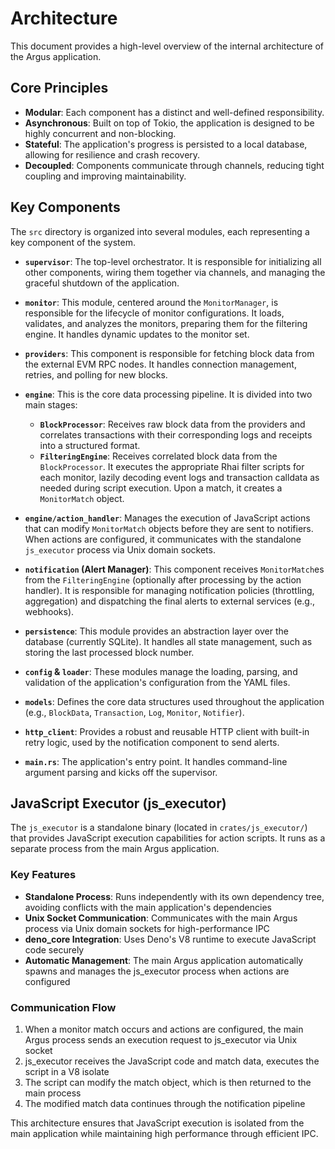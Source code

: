 # Architecture

This document provides a high-level overview of the internal architecture of the Argus application.

## Core Principles

-   **Modular**: Each component has a distinct and well-defined responsibility.
-   **Asynchronous**: Built on top of Tokio, the application is designed to be highly concurrent and non-blocking.
-   **Stateful**: The application's progress is persisted to a local database, allowing for resilience and crash recovery.
-   **Decoupled**: Components communicate through channels, reducing tight coupling and improving maintainability.

## Key Components

The `src` directory is organized into several modules, each representing a key component of the system.

-   **`supervisor`**: The top-level orchestrator. It is responsible for initializing all other components, wiring them together via channels, and managing the graceful shutdown of the application.

-   **`monitor`**: This module, centered around the `MonitorManager`, is responsible for the lifecycle of monitor configurations. It loads, validates, and analyzes the monitors, preparing them for the filtering engine. It handles dynamic updates to the monitor set.

-   **`providers`**: This component is responsible for fetching block data from the external EVM RPC nodes. It handles connection management, retries, and polling for new blocks.

-   **`engine`**: This is the core data processing pipeline. It is divided into two main stages:
    -   **`BlockProcessor`**: Receives raw block data from the providers and correlates transactions with their corresponding logs and receipts into a structured format.
    -   **`FilteringEngine`**: Receives correlated block data from the `BlockProcessor`. It executes the appropriate Rhai filter scripts for each monitor, lazily decoding event logs and transaction calldata as needed during script execution. Upon a match, it creates a `MonitorMatch` object.

-   **`engine/action_handler`**: Manages the execution of JavaScript actions that can modify `MonitorMatch` objects before they are sent to notifiers. When actions are configured, it communicates with the standalone `js_executor` process via Unix domain sockets.

-   **`notification` (Alert Manager)**: This component receives `MonitorMatch`es from the `FilteringEngine` (optionally after processing by the action handler). It is responsible for managing notification policies (throttling, aggregation) and dispatching the final alerts to external services (e.g., webhooks).

-   **`persistence`**: This module provides an abstraction layer over the database (currently SQLite). It handles all state management, such as storing the last processed block number.

-   **`config` & `loader`**: These modules manage the loading, parsing, and validation of the application's configuration from the YAML files.

-   **`models`**: Defines the core data structures used throughout the application (e.g., `BlockData`, `Transaction`, `Log`, `Monitor`, `Notifier`).

-   **`http_client`**: Provides a robust and reusable HTTP client with built-in retry logic, used by the notification component to send alerts.

-   **`main.rs`**: The application's entry point. It handles command-line argument parsing and kicks off the supervisor.

## JavaScript Executor (js_executor)

The `js_executor` is a standalone binary (located in `crates/js_executor/`) that provides JavaScript execution capabilities for action scripts. It runs as a separate process from the main Argus application.

### Key Features

-   **Standalone Process**: Runs independently with its own dependency tree, avoiding conflicts with the main application's dependencies
-   **Unix Socket Communication**: Communicates with the main Argus process via Unix domain sockets for high-performance IPC
-   **deno_core Integration**: Uses Deno's V8 runtime to execute JavaScript code securely
-   **Automatic Management**: The main Argus application automatically spawns and manages the js_executor process when actions are configured

### Communication Flow

1. When a monitor match occurs and actions are configured, the main Argus process sends an execution request to js_executor via Unix socket
2. js_executor receives the JavaScript code and match data, executes the script in a V8 isolate
3. The script can modify the match object, which is then returned to the main process
4. The modified match data continues through the notification pipeline

This architecture ensures that JavaScript execution is isolated from the main application while maintaining high performance through efficient IPC.
